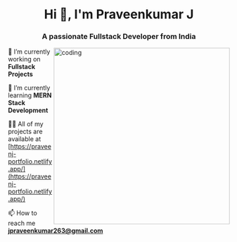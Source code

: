 <h1 align="center">Hi 👋, I'm Praveenkumar J</h1>
<h3 align="center">A passionate Fullstack Developer from India</h3>

<img align="right" alt="coding" width="400" src="https://user-images.githubusercontent.com/55389276/140866485-8fb1c876-9a8f-4d6a-98dc-08c4981eaf70.gif">

🔭 I’m currently working on **Fullstack Projects**

🌱 I’m currently learning **MERN Stack Development**

👨‍💻 All of my projects are available at [https://praveenj-portfolio.netlify.app/](https://praveenj-portfolio.netlify.app/)

📫 How to reach me **jpraveenkumar263@gmail.com**


